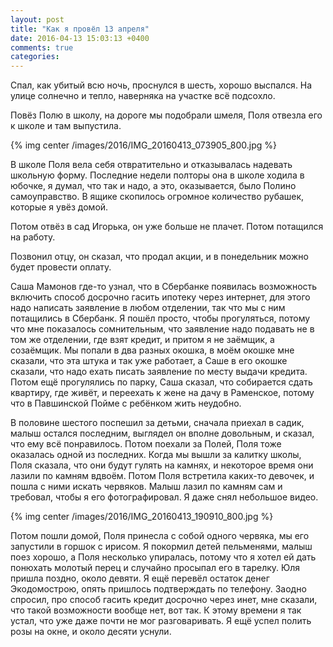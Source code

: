 ```yaml
---
layout: post
title: "Как я провёл 13 апреля"
date: 2016-04-13 15:03:13 +0400
comments: true
categories: 
---
```

Спал, как убитый всю ночь, проснулся в шесть, хорошо выспался. На улице солнечно и тепло, наверняка на участке всё подсохло.

Повёз Полю в школу, на дороге мы подобрали шмеля, Поля отвезла его к школе и там выпустила.

{% img center /images/2016/IMG_20160413_073905_800.jpg %}

В школе Поля вела себя отвратительно и отказывалась надевать школьную форму. Последние недели полторы она в школе ходила в юбочке, я думал, что так и надо, а это, оказывается, было Полино самоуправство. В ящике скопилось огромное количество рубашек, которые я увёз домой. 

Потом отвёз в сад Игорька, он уже больше не плачет. Потом потащился на работу.

Позвонил отцу, он сказал, что продал акции, и в понедельник можно будет провести оплату.

Саша Мамонов где-то узнал, что в Сбербанке появилась возможность включить способ досрочно гасить ипотеку через интернет, для этого надо написать заявление в любом отделении, так что мы с ним потащились в Сбербанк. Я пошёл просто, чтобы прогуляться, потому что мне показалось сомнительным, что заявление надо подавать не в том же отделении, где взят кредит, и притом я не заёмщик, а созаёмщик. Мы попали в два разных окошка, в моём окошке мне сказали, что эта штука и так уже работает, а Саше в его окошке сказали, что надо ехать писать заявление по месту выдачи кредита. Потом ещё прогулялись по парку, Саша сказал, что собирается сдать квартиру, где живёт, и переехать к жене на дачу в Раменское, потому что в Павшинской Пойме с ребёнком жить неудобно.

В половине шестого поспешил за детьми, сначала приехал в садик, малыш остался последним, выглядел он вполне довольным, и сказал, что ему всё понравилось. Потом поехали за Полей, Поля тоже оказалась одной из последних. Когда мы вышли за калитку школы, Поля сказала, что они будут гулять на камнях, и некоторое время они лазили по камням вдвоём. Потом Поля встретила каких-то девочек, и пошла с ними искать червяков. Малыш лазил по камням сам и требовал, чтобы я его фотографировал. Я даже снял небольшое видео.

{% img center /images/2016/IMG_20160413_190910_800.jpg %}

Потом пошли домой, Поля принесла с собой одного червяка, мы его запустили в горшок с ирисом. Я покормил детей пельменями, малыш поез хорошо, а Поля несколько упиралась, потому что я хотел ей дать понюхать молотый перец и случайно просыпал его в тарелку. Юля пришла поздно, около девяти. Я ещё перевёл остаток денег Экодомострою, опять пришлось подтверждать по телефону. Заодно спросил, про способ гасить кредит досрочно через инет, мне сказали, что такой возможности вообще нет, вот так. К этому времени я так устал, что уже даже почти не мог разговаривать. Я ещё успел полить розы на окне, и около десяти уснули.